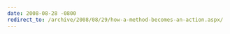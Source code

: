 ```yaml
---
date: 2008-08-28 -0800
redirect_to: /archive/2008/08/29/how-a-method-becomes-an-action.aspx/
---
```

